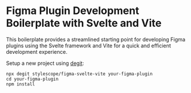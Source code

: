 # Figma Plugin Development Boilerplate with Svelte and Vite

This boilerplate provides a streamlined starting point for developing Figma plugins using the Svelte framework and Vite for a quick and efficient development experience.

Setup a new project using [degit](https://github.com/Rich-Harris/degit):

```
npx degit stylescope/figma-svelte-vite your-figma-plugin
cd your-figma-plugin
npm install
```

